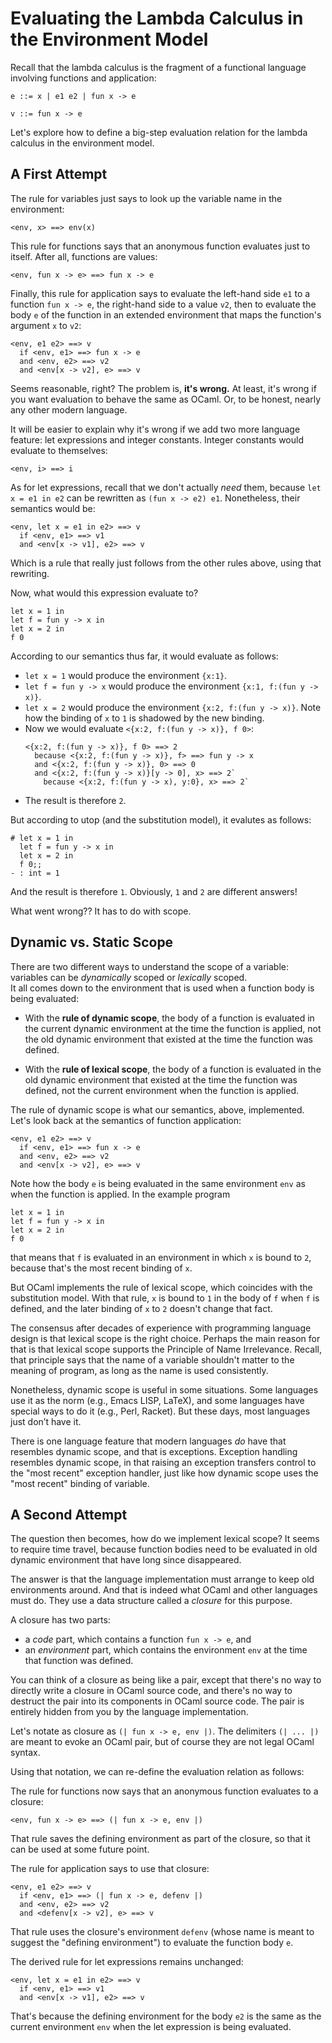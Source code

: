 # Evaluating the Lambda Calculus in the Environment Model

Recall that the lambda calculus is the fragment of a functional
language involving functions and application:
```
e ::= x | e1 e2 | fun x -> e

v ::= fun x -> e
```

Let's explore how to define a big-step evaluation relation
for the lambda calculus in the environment model.

## A First Attempt

The rule for variables just says to look up the variable name
in the environment:
```
<env, x> ==> env(x)
```

This rule for functions says that an anonymous function evaluates
just to itself.  After all, functions are values: 
```
<env, fun x -> e> ==> fun x -> e
```

Finally, this rule for application says to evaluate the left-hand
side `e1` to a function `fun x -> e`, the right-hand side to a value `v2`,
then to evaluate the body `e` of the function in an extended environment
that maps the function's argument `x` to `v2`:
```
<env, e1 e2> ==> v
  if <env, e1> ==> fun x -> e
  and <env, e2> ==> v2
  and <env[x -> v2], e> ==> v
```

Seems reasonable, right?  The problem is, **it's wrong.** At least,
it's wrong if you want evaluation to behave the same as OCaml.
Or, to be honest, nearly any other modern language.

It will be easier to explain why it's wrong if we add two more
language feature: let expressions and integer constants. 
Integer constants would evaluate to themselves:
```
<env, i> ==> i
```
As for let expressions, recall that we don't actually *need* them,
because `let x = e1 in e2` can be rewritten as `(fun x -> e2) e1`. 
Nonetheless, their semantics would be:
```
<env, let x = e1 in e2> ==> v
  if <env, e1> ==> v1
  and <env[x -> v1], e2> ==> v
```
Which is a rule that really just follows from the other rules above,
using that rewriting.

Now, what would this expression evaluate to?
```
let x = 1 in
let f = fun y -> x in
let x = 2 in
f 0
```

According to our semantics thus far, it would evaluate as follows:

* `let x = 1` would produce the environment `{x:1}`.
* `let f = fun y -> x` would produce the environment
  `{x:1, f:(fun y -> x)}`.
* `let x = 2` would produce the environment
  `{x:2, f:(fun y -> x)}`.  Note how the binding of `x` to `1` is
  shadowed by the new binding.
* Now we would evaluate `<{x:2, f:(fun y -> x)}, f 0>`:
  ```
  <{x:2, f:(fun y -> x)}, f 0> ==> 2
	because <{x:2, f:(fun y -> x)}, f> ==> fun y -> x
	and <{x:2, f:(fun y -> x)}, 0> ==> 0
	and <{x:2, f:(fun y -> x)}[y -> 0], x> ==> 2`
	  because <{x:2, f:(fun y -> x), y:0}, x> ==> 2`
  ```
* The result is therefore `2`.

But according to utop (and the substitution model), 
it evalutes as follows:
```
# let x = 1 in
  let f = fun y -> x in
  let x = 2 in
  f 0;;
- : int = 1
```
And the result is therefore `1`.  Obviously, `1` and `2` are
different answers!

What went wrong??  It has to do with scope.

## Dynamic vs. Static Scope

There are two different ways to understand the scope of a variable:
variables can be *dynamically* scoped or *lexically* scoped.  
It all comes down to the environment that is used when a function body
is being evaluated:

* With the **rule of dynamic scope**, the body of a function is 
  evaluated in the current dynamic environment at the time the 
  function is applied, not the old dynamic environment that existed 
  at the time the function was defined.
  
* With the **rule of lexical scope**, the body of a function is
  evaluated in the old dynamic environment that existed at the time the 
  function was defined, not the current environment when the function 
  is applied.

The rule of dynamic scope is what our semantics, above, implemented.
Let's look back at the semantics of function application:
```
<env, e1 e2> ==> v
  if <env, e1> ==> fun x -> e
  and <env, e2> ==> v2
  and <env[x -> v2], e> ==> v
```
Note how the body `e` is being evaluated in the same environment `env`
as when the function is applied.  In the example program
```
let x = 1 in
let f = fun y -> x in
let x = 2 in
f 0
```
that means that `f` is evaluated in an environment in which `x`
is bound to `2`, because that's the most recent binding of `x`.

But OCaml implements the rule of lexical scope, which coincides
with the substitution model.  With that rule, `x` is bound to `1`
in the body of `f` when `f` is defined, and the later binding
of `x` to `2` doesn't change that fact.

The consensus after decades of experience with programming language 
design is that lexical scope is the right choice.  Perhaps the main
reason for that is that lexical scope supports the Principle of Name 
Irrelevance.  Recall, that principle says that the name of a variable 
shouldn't matter to the meaning of program, as long as the name is
used consistently. 

Nonetheless, dynamic scope is useful in some situations.
Some languages use it as the norm (e.g., Emacs LISP, LaTeX),
and some languages have special ways to do it (e.g., Perl, Racket).
But these days, most languages just don’t have it.

There is one language feature that modern languages *do* have
that resembles dynamic scope, and that is exceptions.
Exception handling resembles dynamic scope, in that
raising an exception transfers control to the "most recent"
exception handler, just like how dynamic scope uses 
the "most recent" binding of variable.

## A Second Attempt

The question then becomes, how do we implement lexical scope?
It seems to require time travel, because function bodies
need to be evaluated in old dynamic environment that have long
since disappeared.

The answer is that the language implementation must arrange
to keep old environments around.  And that is indeed what
OCaml and other languages must do.  They use a data
structure called a *closure* for this purpose.  

A closure has two parts:

* a *code* part, which contains a function `fun x -> e`, and
* an *environment* part, which contains the environment `env` at the
  time that function was defined.
  
You can think of a closure as being like a pair, except that
there's no way to directly write a closure in OCaml source code,
and there's no way to destruct the pair into its components
in OCaml source code.  The pair is entirely hidden from you
by the language implementation.

Let's notate as closure as `(| fun x -> e, env |)`.  The delimiters
`(| ... |)` are meant to evoke an OCaml pair, but of course they
are not legal OCaml syntax.

Using that notation, we can re-define the evaluation relation as follows:

The rule for functions now says that an anonymous function evaluates
to a closure:
```
<env, fun x -> e> ==> (| fun x -> e, env |)
```
That rule saves the defining environment as part of the closure,
so that it can be used at some future point.

The rule for application says to use that closure:
```
<env, e1 e2> ==> v
  if <env, e1> ==> (| fun x -> e, defenv |)
  and <env, e2> ==> v2
  and <defenv[x -> v2], e> ==> v
```
That rule uses the closure's environment `defenv` (whose name 
is meant to suggest the "defining environment") to evaluate
the function body `e`.

The derived rule for let expressions remains unchanged:
```
<env, let x = e1 in e2> ==> v
  if <env, e1> ==> v1
  and <env[x -> v1], e2> ==> v
```
That's because the defining environment for the body `e2`
is the same as the current environment `env` when the let
expression is being evaluated.
  

